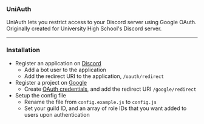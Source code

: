 ### UniAuth
UniAuth lets you restrict access to your Discord server using Google OAuth. Originally created for University High School's Discord server.
<hr>

### Installation
 - Register an application on [Discord](https://discord.com/developers/applications)
   - Add a bot user to the application
   - Add the redirect URI to the application, `/oauth/redirect`
 - Register a project on [Google](https://console.developers.google.com/)
   - Create [OAuth credentials](https://console.developers.google.com/apis/credentials), and add the redirect URI `/google/redirect`
 - Setup the config file
   - Rename the file from `config.example.js` to `config.js`
   - Set your guild ID, and an array of role IDs that you want added to users upon authentication
   
